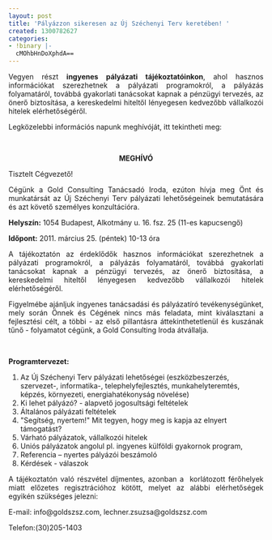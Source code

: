 ```yaml
---
layout: post
title: 'Pályázzon sikeresen az Új Széchenyi Terv keretében! '
created: 1300782627
categories:
- !binary |-
  cMOhbHnDoXphdA==
---
```

<p style="text-align: justify;">Vegyen részt <strong>ingyenes pályázati tájékoztatóinkon</strong>, ahol hasznos információkat szerezhetnek a pályázati programokról, a pályázás folyamatáról, továbbá gyakorlati tanácsokat kapnak a pénzügyi tervezés, az önerő biztosítása, a kereskedelmi hiteltől lényegesen kedvezőbb vállalkozói hitelek elérhetőségéről.</p><p style="text-align: justify;">Legközelebbi információs napunk meghívóját, itt tekintheti meg:</p><p>&nbsp;</p><p style="text-align: center;"><strong>MEGHÍVÓ</strong></p><p style="text-align: justify;">Tisztelt Cégvezető!&nbsp;</p><p style="text-align: justify;">Cégünk a Gold Consulting Tanácsadó Iroda, ezúton hívja meg Önt és munkatársát az Új Széchenyi Terv pályázati lehetőségeinek bemutatására és azt követő személyes konzultációra.&nbsp;</p><p style="text-align: justify;"><strong>Helyszín:</strong> 1054 Budapest, Alkotmány u. 16. fsz. 25 (11-es kapucsengő)</p><p style="text-align: justify;"><strong>Időpont:</strong> 2011. március 25. (péntek) 10-13 óra</p><p style="text-align: justify;">A tájékoztatón az érdeklődők hasznos információkat szerezhetnek a pályázati programokról, a pályázás folyamatáról, továbbá gyakorlati tanácsokat kapnak a pénzügyi tervezés, az önerő biztosítása, a kereskedelmi hiteltől lényegesen kedvezőbb vállalkozói hitelek elérhetőségéről.</p><p style="text-align: justify;">Figyelmébe ajánljuk ingyenes tanácsadási és pályázatíró tevékenységünket, mely során Önnek és Cégének nincs más feladata, mint kiválasztani a fejlesztési célt, a többi - az első pillantásra áttekinthetetlenül és kuszának tűnő - folyamatot cégünk, a Gold Consulting Iroda átvállalja.&nbsp;</p><p style="text-align: justify;">&nbsp;</p><p><strong>Programtervezet:&nbsp;</strong></p><ol><li>Az Új Széchenyi Terv pályázati lehetőségei (eszközbeszerzés, szervezet-, informatika-, telephelyfejlesztés, munkahelyteremtés, képzés, környezeti, energiahatékonyság növelése)&nbsp;</li><li>Ki lehet pályázó? - alapvető jogosultsági feltételek</li><li>Általános pályázati feltételek</li><li>"Segítség, nyertem!" Mit tegyen, hogy meg is kapja az elnyert támogatást? &nbsp;</li><li>Várható pályázatok, vállalkozói hitelek</li><li>Uniós pályázatok angolul pl. ingyenes külföldi gyakornok program,&nbsp;</li><li>Referencia – nyertes pályázói beszámoló</li><li>Kérdések - válaszok&nbsp;</li></ol><p style="text-align: justify;">A tájékoztatón való részvétel díjmentes, azonban a &nbsp;korlátozott férőhelyek miatt előzetes regisztrációhoz kötött, melyet az alábbi elérhetőségek egyikén szükséges jelezni:&nbsp;</p><p>E-mail: info@goldszsz.com, lechner.zsuzsa@goldszsz.com</p><p>Telefon:(30)205-1403</p>
